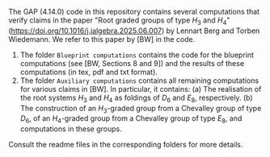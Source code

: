 The GAP (4.14.0) code in this repository contains several computations that verify claims in the paper "Root graded groups of type $H_3$ and $H_4$" (https://doi.org/10.1016/j.jalgebra.2025.06.007) by Lennart Berg and Torben Wiedemann. We refer to this paper by [BW] in the code.
1. The folder `Blueprint computations` contains the code for the blueprint computations (see [BW, Sections 8 and 9]) and the results of these computations (in tex, pdf and txt format).
2. The folder `Auxiliary computations` contains all remaining computations for various claims in [BW]. In particular, it contains:
   (a) The realisation of the root systems $H_3$ and $H_4$ as foldings of $D_6$ and $E_8$, respectively.
   (b) The construction of an $H_3$-graded group from a Chevalley group of type $D_6$, of an $H_4$-graded group from a Chevalley group of type $E_8$, and computations in these groups.
   
Consult the readme files in the corresponding folders for more details.
